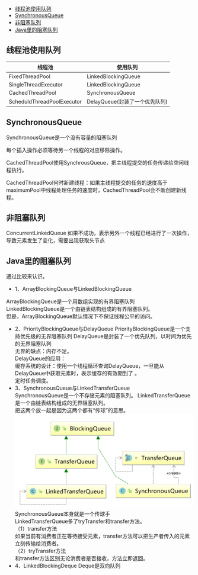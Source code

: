 
<!-- TOC -->

- [线程池使用队列](#线程池使用队列)
- [SynchronousQueue](#synchronousqueue)
- [非阻塞队列](#非阻塞队列)
- [Java里的阻塞队列](#java里的阻塞队列)

<!-- /TOC -->
##  线程池使用队列
线程池 | 使用队列
---|---
FixedThreadPool | LinkedBlockingQueue
SingleThreadExecutor | LinkedBlockingQueue
CachedThreadPool | SynchronousQueue
ScheduldThreadPoolExecutor |DelayQueue(封装了一个优先队列)

## SynchronousQueue
SynchronousQueue是一个没有容量的阻塞队列

每个插入操作必须等待另一个线程的对应移除操作。

CachedThreadPool使用SynchrousQueue，把主线程提交的任务传递给空闲线程执行。

CachedThreadPool何时新建线程：如果主线程提交的任务的速度高于maximumPool中线程处理任务的速度时，CachedThreadPool会不断创建新线程。

## 非阻塞队列
ConcurrentLinkedQueue 
如果不成功，表示另外一个线程已经进行了一次操作，导致元素发生了变化，需要出现获取头节点

## Java里的阻塞队列
通过比较来认识。
- 1、ArrayBlockingQueue与LinkedBlockingQueue

ArrayBlockingQueue是一个用数组实现的有界阻塞队列  
LinkedBlockingQueue是一个由链表结构组成的有界阻塞队列。  
但是，ArrayBlockingQueue默认情况下不保证线程公平的访问。 

- 2、PriorityBlockingQueue与DelayQueue
PriorityBlockingQueue是一个支持优先级的无界阻塞队列
DelayQueue是封装了一个优先队列，以时间为优先的无界阻塞队列  
无界的缺点：内存不足。  
DelayQueue的应用：  
    缓存系统的设计：使用一个线程循环查询DelayQueue，一旦能从DelayQueue中获取元素时，表示缓存的有效期到了  。   
定时任务调度。
- 3、SynchronousQueue与LinkedTransferQueue  
SynchronousQueue是一个不存储元素的阻塞队列。
LinkedTransferQueue是一个由链表结构组成的无界阻塞队列。  
把这两个放一起是因为这两个都有“传球”的意思。   
![image](https://github.com/hycPerson/Interview/blob/master/pics/Transfer.png)  
SynchronousQueue本身就是一个传球手  
LinkedTransferQueue多了tryTransfer和transfer方法。  
（1）transfer方法  
如果当前有消费者正在等待接受元素，transfer方法可以把生产者传入的元素立刻传输给消费者。  
（2）tryTransfer方法  
和transfer方法区别无论消费者是否接收，方法立即返回。  
- 4、LinkedBlockingDeque
Deque是双向队列
